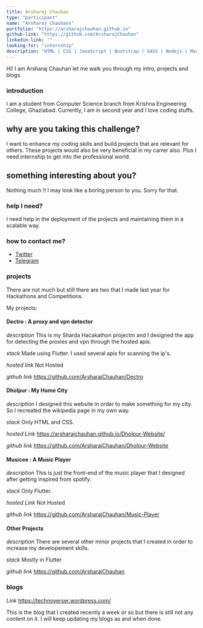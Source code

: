 ```yaml
---
title: Arsharaj Chauhan
type: "participant"
name: "Arsharaj Chauhanx"
portfolio: "https://arsharajchauhan.github.io"
github-link: "https://github.com/ArsharajChauhan"
linkedin-link: ""
looking-for: "internship"
description: "HTML | CSS | JavaScript | Bootstrap | SASS | Nodejs | MongoDB"
---
```


Hi! I am Arsharaj Chauhan let me walk you through my intro, projects and blogs.

### introduction

I am a student from Computer Science branch from Krishna Engineering College, Ghaziabad.
Currently, I am in second year and I love coding stuffs.

## why are you taking this challenge?

I want to enhance my coding skills and build projects that are relevant for others.
These projects would also be very beneficial in my carrer also.
Plus I need internship to get into the professional world.

## something interesting about you?

Nothing much !!
I may look like a boring person to you. 
Sorry for that.

### help I need?

I need help in the deployment of the projects and maintaining them in a scalable way.

### how to contact me?

- [Twitter](https://twitter.com/ArsharajChauhan)
- [Telegram](https://t.me/arsharajchauhan)

### projects

There are not much but still there are two that I made last year for Hackathons and Competitions.

My projects:

#### Dectro : A proxy and vpn detector

_description_ This is my Sharda Hacakathon projectm and I designed the app for detecting the proxies and vpn through the hosted apis.

_stack_ Made using Flutter. I used several apis for scanning the ip's.

_hosted link_ Not Hosted

_github link_ https://github.com/ArsharajChauhan/Dectro

#### Dholpur : My Home City 

_description_ I designed this website in order to make something for my city. So I recreated the wikipedia page in my own way.

_stack_ Only HTML and CSS.

_hosted Link_ https://arsharajchauhan.github.io/Dholpur-Website/

_github link_ https://github.com/ArsharajChauhan/Dholpur-Website

#### Musicee : A Music Player

_description_ This is just the front-end of the music player that I designed after getting inspired from spotify.

_stack_ Only Flutter.

_hosted Link_ Not Hosted

_github link_ https://github.com/ArsharajChauhan/Music-Player

#### Other Projects

_description_ There are several other minor projects that I created in order to increase my developement skills.

_stack_ Mostly in Flutter

_github link_ https://github.com/ArsharajChauhan

### blogs

_Link_ https://technoverser.wordpress.com/

This is the blog that I created recently a week or so but there is still not any content on it.
I will keep updating my blogs as and when done.
